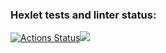 ### Hexlet tests and linter status:
[![Actions Status](https://github.com/BDRunner/frontend-project-lvl1/workflows/hexlet-check/badge.svg)](https://github.com/BDRunner/frontend-project-lvl1/actions)<a href="https://codeclimate.com/github/codeclimate/codeclimate/maintainability"><img src="https://api.codeclimate.com/v1/badges/a99a88d28ad37a79dbf6/maintainability" /></a>

